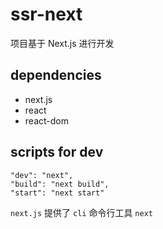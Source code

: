 # ssr-next

项目基于 Next.js 进行开发

## dependencies

- next.js
- react
- react-dom

## scripts for dev

```
"dev": "next",
"build": "next build",
"start": "next start"
```

`next.js` 提供了 `cli` 命令行工具 `next`
